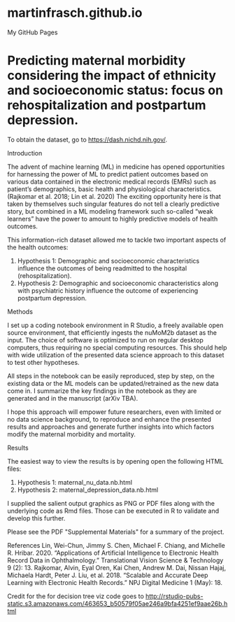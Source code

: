 # martinfrasch.github.io
My GitHub Pages

# Predicting maternal morbidity considering the impact of ethnicity and socioeconomic status: focus on rehospitalization and postpartum depression.

To obtain the dataset, go to https://dash.nichd.nih.gov/.

Introduction

The advent of machine learning (ML) in medicine has opened opportunities for harnessing the power of ML to predict patient outcomes based on various data contained in the electronic medical records (EMRs) such as patient’s demographics, basic health and physiological characteristics.(Rajkomar et al. 2018; Lin et al. 2020) The exciting opportunity here is that taken by themselves such singular features do not tell a clearly predictive story, but combined in a ML modeling framework such so-called “weak learners” have the power to amount to highly predictive models of health outcomes.

This information-rich dataset allowed me to tackle two important aspects of the health outcomes:

1) Hypothesis 1: Demographic and socioeconomic characteristics influence the outcomes of being readmitted to the hospital (rehospitalization). 
2) Hypothesis 2: Demographic and socioeconomic characteristics along with psychiatric history influence the outcome of experiencing postpartum depression.

Methods

I set up a coding notebook environment in R Studio, a freely available open source environment, that efficiently ingests the nuMoM2b dataset as the input. The choice of software is optimized to run on regular desktop computers, thus requiring no special computing resources. This should help with wide utilization of the presented data science approach to this dataset to test other hypotheses.  

All steps in the notebook can be easily reproduced, step by step, on the existing data or the ML models can be updated/retrained as the new data come in. 
I summarize the key findings in the notebook as they are generated and in the manuscript (arXiv TBA).

I hope this approach will empower future researchers, even with limited or no data science background, to reproduce and enhance the presented results and approaches and generate further insights into which factors modify the maternal morbidity and mortality.

Results

The easiest way to view the results is by opening open the following HTML files: 
1) Hypothesis 1: maternal_nu_data.nb.html
2) Hypothesis 2: maternal_depression_data.nb.html

I supplied the salient output graphics as PNG or PDF files along with the underlying code as Rmd files. Those can be executed in R to validate and develop this further.

Please see the PDF "Supplemental Materials" for a summary of the project. 

References
Lin, Wei-Chun, Jimmy S. Chen, Michael F. Chiang, and Michelle R. Hribar. 2020. “Applications of Artificial Intelligence to Electronic Health Record Data in Ophthalmology.” Translational Vision Science & Technology 9 (2): 13.
Rajkomar, Alvin, Eyal Oren, Kai Chen, Andrew M. Dai, Nissan Hajaj, Michaela Hardt, Peter J. Liu, et al. 2018. “Scalable and Accurate Deep Learning with Electronic Health Records.” NPJ Digital Medicine 1 (May): 18.

Credit for the  for decision tree viz code goes to
http://rstudio-pubs-static.s3.amazonaws.com/463653_b50579f05ae246a9bfa4251ef9aae26b.html
